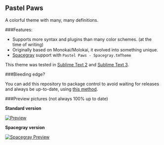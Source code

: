## Pastel Paws

A colorful theme with many, many definitions.

###Features:

* Supports more syntax and plugins than many color schemes. (at the time of writing)
* Originally based on Monokai/Molokai, it evolved into something unique.
* [Spacegray](https://github.com/kkga/spacegray) support with `Pastel Paws - Spacegray.tmTheme`

This theme was tested in [Sublime Text 2](http://www.sublimetext.com/2) and [Sublime Text 3](http://sublimetext.com/3).

###Bleeding edge?

You can add this repository to package control to avoid waiting for releases and always be up-to-date, using [this method](http://www.macdrifter.com/2012/08/install-sublime-packages-from-github.html).

###Preview pictures (not always 100% up to date)

**Standard version**

[![Preview][thumb]][full]

**Spacegray version**

[![Spacegray Preview][sgthumb]][sgfull]

[thumb]: https://raw.githubusercontent.com/Ociidii-Works/Pastel-Paws.tmTheme/master/preview/thumbnail.png
[full]: https://raw.githubusercontent.com/Ociidii-Works/Pastel-Paws.tmTheme/master/preview/full.png
[sgthumb]: https://raw.githubusercontent.com/Ociidii-Works/Pastel-Paws.tmTheme/master/preview/spacegray_thumbnail.png
[sgfull]: https://raw.githubusercontent.com/Ociidii-Works/Pastel-Paws.tmTheme/master/preview/spacegray_full.png
